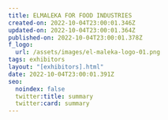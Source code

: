 ```yaml
---
title: ELMALEKA FOR FOOD INDUSTRIES
created-on: 2022-10-04T23:00:01.346Z
updated-on: 2022-10-04T23:00:01.364Z
published-on: 2022-10-04T23:00:01.378Z
f_logo:
  url: /assets/images/el-maleka-logo-01.png
tags: exhibitors
layout: "[exhibitors].html"
date: 2022-10-04T23:00:01.391Z
seo:
  noindex: false
  twitter:title: summary
  twitter:card: summary
---
```

